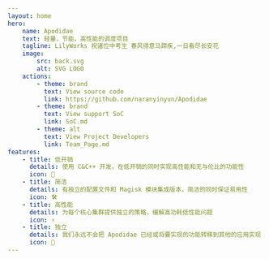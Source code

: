 ```yaml
---
layout: home
hero:
    name: Apodidae
    text: 轻量，节能，高性能的调度项目  
    tagline: LilyWorks 祝诸位中考生 春风得意马蹄疾,一日看尽长安花
    image: 
        src: back.svg
        alt: SVG LOGO
    actions:
        - theme: brand
          text: View source code
          link: https://github.com/naranyinyun/Apodidae
        - theme: brand
          text: View support SoC
          link: SoC.md
        - theme: alt
          text: View Project Developers
          link: Team_Page.md
features:
    - title: 低开销
      details: 使用 C&C++ 开发，在低开销的同时实现高性能和无与伦比的功能性
      icon: 🍃
    - title: 简洁
      details: 有独立的配置文件和 Magisk 模块集成版本，简洁的同时保证易用性
      icon: 🛠️
    - title: 高性能
      details: 为每个核心集群提供独立的策略，缓解高功耗低性能问题
      icon: ⚡
    - title: 独立
      details: 我们永远不会把 Apodidae 已经或将要实现的功能转移到其他的应用实现
      icon: 🔭
---
```

